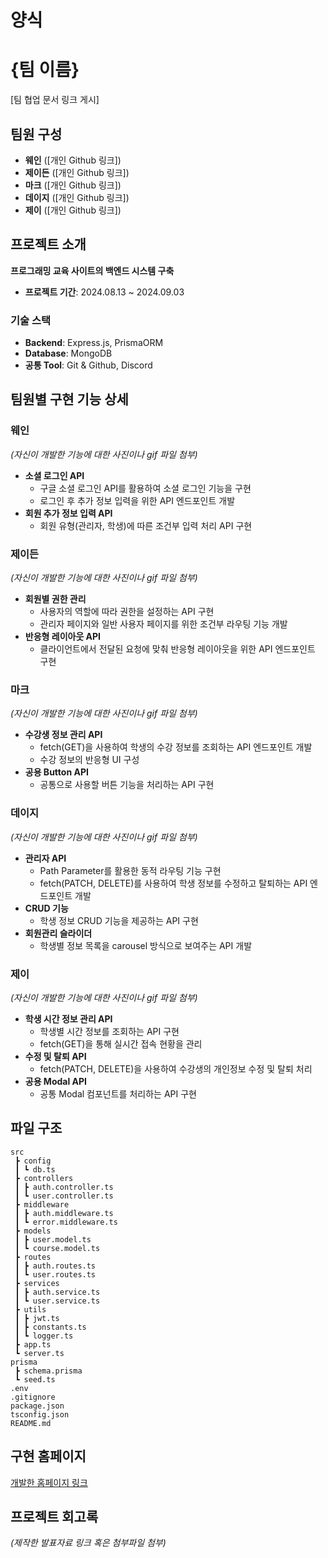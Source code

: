 # 양식

# {팀 이름}

[팀 협업 문서 링크 게시]

## 팀원 구성

- **웨인** ([개인 Github 링크])
- **제이든** ([개인 Github 링크])
- **마크** ([개인 Github 링크])
- **데이지** ([개인 Github 링크])
- **제이** ([개인 Github 링크])

## 프로젝트 소개

**프로그래밍 교육 사이트의 백엔드 시스템 구축**

- **프로젝트 기간**: 2024.08.13 ~ 2024.09.03

### 기술 스택

- **Backend**: Express.js, PrismaORM
- **Database**: MongoDB
- **공통 Tool**: Git & Github, Discord

## 팀원별 구현 기능 상세

### 웨인
*(자신이 개발한 기능에 대한 사진이나 gif 파일 첨부)*

- **소셜 로그인 API**
  - 구글 소셜 로그인 API를 활용하여 소셜 로그인 기능을 구현
  - 로그인 후 추가 정보 입력을 위한 API 엔드포인트 개발
- **회원 추가 정보 입력 API**
  - 회원 유형(관리자, 학생)에 따른 조건부 입력 처리 API 구현

### 제이든
*(자신이 개발한 기능에 대한 사진이나 gif 파일 첨부)*

- **회원별 권한 관리**
  - 사용자의 역할에 따라 권한을 설정하는 API 구현
  - 관리자 페이지와 일반 사용자 페이지를 위한 조건부 라우팅 기능 개발
- **반응형 레이아웃 API**
  - 클라이언트에서 전달된 요청에 맞춰 반응형 레이아웃을 위한 API 엔드포인트 구현

### 마크
*(자신이 개발한 기능에 대한 사진이나 gif 파일 첨부)*

- **수강생 정보 관리 API**
  - fetch(GET)을 사용하여 학생의 수강 정보를 조회하는 API 엔드포인트 개발
  - 수강 정보의 반응형 UI 구성
- **공용 Button API**
  - 공통으로 사용할 버튼 기능을 처리하는 API 구현

### 데이지
*(자신이 개발한 기능에 대한 사진이나 gif 파일 첨부)*

- **관리자 API**
  - Path Parameter를 활용한 동적 라우팅 기능 구현
  - fetch(PATCH, DELETE)를 사용하여 학생 정보를 수정하고 탈퇴하는 API 엔드포인트 개발
- **CRUD 기능**
  - 학생 정보 CRUD 기능을 제공하는 API 구현
- **회원관리 슬라이더**
  - 학생별 정보 목록을 carousel 방식으로 보여주는 API 개발

### 제이
*(자신이 개발한 기능에 대한 사진이나 gif 파일 첨부)*

- **학생 시간 정보 관리 API**
  - 학생별 시간 정보를 조회하는 API 구현
  - fetch(GET)을 통해 실시간 접속 현황을 관리
- **수정 및 탈퇴 API**
  - fetch(PATCH, DELETE)을 사용하여 수강생의 개인정보 수정 및 탈퇴 처리
- **공용 Modal API**
  - 공통 Modal 컴포넌트를 처리하는 API 구현

## 파일 구조

```
src
 ┣ config
 ┃ ┗ db.ts
 ┣ controllers
 ┃ ┣ auth.controller.ts
 ┃ ┗ user.controller.ts
 ┣ middleware
 ┃ ┣ auth.middleware.ts
 ┃ ┗ error.middleware.ts
 ┣ models
 ┃ ┣ user.model.ts
 ┃ ┗ course.model.ts
 ┣ routes
 ┃ ┣ auth.routes.ts
 ┃ ┗ user.routes.ts
 ┣ services
 ┃ ┣ auth.service.ts
 ┃ ┗ user.service.ts
 ┣ utils
 ┃ ┣ jwt.ts
 ┃ ┣ constants.ts
 ┃ ┗ logger.ts
 ┣ app.ts
 ┗ server.ts
prisma
 ┣ schema.prisma
 ┗ seed.ts
.env
.gitignore
package.json
tsconfig.json
README.md
```

## 구현 홈페이지

[개발한 홈페이지 링크](https://www.codeit.kr/)

## 프로젝트 회고록

*(제작한 발표자료 링크 혹은 첨부파일 첨부)*